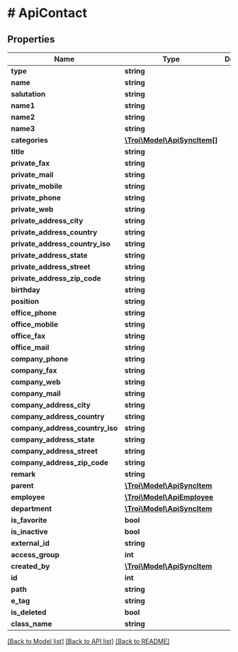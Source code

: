 # # ApiContact

## Properties

Name | Type | Description | Notes
------------ | ------------- | ------------- | -------------
**type** | **string** |  | [optional]
**name** | **string** |  | [optional]
**salutation** | **string** |  | [optional]
**name1** | **string** |  | [optional]
**name2** | **string** |  | [optional]
**name3** | **string** |  | [optional]
**categories** | [**\Troi\Model\ApiSyncItem[]**](ApiSyncItem.md) |  | [optional]
**title** | **string** |  | [optional]
**private_fax** | **string** |  | [optional]
**private_mail** | **string** |  | [optional]
**private_mobile** | **string** |  | [optional]
**private_phone** | **string** |  | [optional]
**private_web** | **string** |  | [optional]
**private_address_city** | **string** |  | [optional]
**private_address_country** | **string** |  | [optional]
**private_address_country_iso** | **string** |  | [optional]
**private_address_state** | **string** |  | [optional]
**private_address_street** | **string** |  | [optional]
**private_address_zip_code** | **string** |  | [optional]
**birthday** | **string** |  | [optional]
**position** | **string** |  | [optional]
**office_phone** | **string** |  | [optional]
**office_mobile** | **string** |  | [optional]
**office_fax** | **string** |  | [optional]
**office_mail** | **string** |  | [optional]
**company_phone** | **string** |  | [optional]
**company_fax** | **string** |  | [optional]
**company_web** | **string** |  | [optional]
**company_mail** | **string** |  | [optional]
**company_address_city** | **string** |  | [optional]
**company_address_country** | **string** |  | [optional]
**company_address_country_iso** | **string** |  | [optional]
**company_address_state** | **string** |  | [optional]
**company_address_street** | **string** |  | [optional]
**company_address_zip_code** | **string** |  | [optional]
**remark** | **string** |  | [optional]
**parent** | [**\Troi\Model\ApiSyncItem**](ApiSyncItem.md) |  | [optional]
**employee** | [**\Troi\Model\ApiEmployee**](ApiEmployee.md) |  | [optional]
**department** | [**\Troi\Model\ApiSyncItem**](ApiSyncItem.md) |  | [optional]
**is_favorite** | **bool** |  | [optional]
**is_inactive** | **bool** |  | [optional]
**external_id** | **string** |  | [optional]
**access_group** | **int** |  | [optional]
**created_by** | [**\Troi\Model\ApiSyncItem**](ApiSyncItem.md) |  | [optional]
**id** | **int** |  | [optional]
**path** | **string** |  | [optional]
**e_tag** | **string** |  | [optional]
**is_deleted** | **bool** |  | [optional]
**class_name** | **string** |  | [optional]

[[Back to Model list]](../../README.md#models) [[Back to API list]](../../README.md#endpoints) [[Back to README]](../../README.md)
